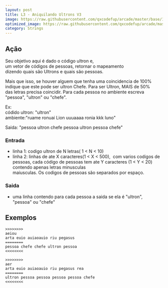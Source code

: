 ```yaml
---
layout: post
title: L3 - Aniquilando Ultrons V3
image: https://raw.githubusercontent.com/qxcodefup/arcade/master/base/118/__capa.jpg
optimized_image: https://raw.githubusercontent.com/qxcodefup/arcade/master/base/.thumb/118/Readme.jpg
category: Strings
---
```

<!-- DON'T EDIT THIS FILE, GENERATED BY SCRIPT -->
<!-- DON'T EDIT THIS FILE, GENERATED BY SCRIPT -->
<!-- DON'T EDIT THIS FILE, GENERATED BY SCRIPT -->
<!-- DON'T EDIT THIS FILE, GENERATED BY SCRIPT -->
<!-- DON'T EDIT THIS FILE, GENERATED BY SCRIPT -->



## Ação

Seu objetivo aqui é dado o código ultron e,  
um vetor de códigos de pessoas, retornar o mapeamento  
dizendo quais são Ultrons e quais são pessoas.

Mais que isso, se houver alguem que tenha uma coincidencia de 100%  
indique que este pode ser ultron Chefe. Para ser Ultron, MAIS de 50%  
das letras precisa coincidir. Para cada pessoa no ambiente escreva  
"pessoa", "ultron" ou "chefe".

Ex:  
códido ultron: "ultron"  
ambiente:"ruame ronuai Lion uuuaaaa ronia kkk luno"

Saida: "pessoa ultron chefe pessoa ultron pessoa chefe"

### Entrada

*   linha 1: codigo ultron de N letras( 1 < N < 10)
*   linha 2: linhas de ate X caracteres(1 < X < 500),  com varios codigos de pessoas, cada código de pessoas tem ate Y caracteres (1 < Y < 20) contendo apenas letras minusculas  
    maiusculas. Os codigos de pessoas são separados por espaço.

### Saida

*   uma linha contendo para cada pessoa a saida se ela é "ultron",  
    "pessoa" ou "chefe"

## Exemplos

```
>>>>>>>>
aeiou  
arta euio auiaoauio riu pegasus
========  
pessoa chefe chefe ultron pessoa
<<<<<<<<

>>>>>>>>
aer
arta euio auiaoauio riu pegasus rea
========
ultron pessoa pessoa pessoa pessoa chefe
<<<<<<<<
```

#
